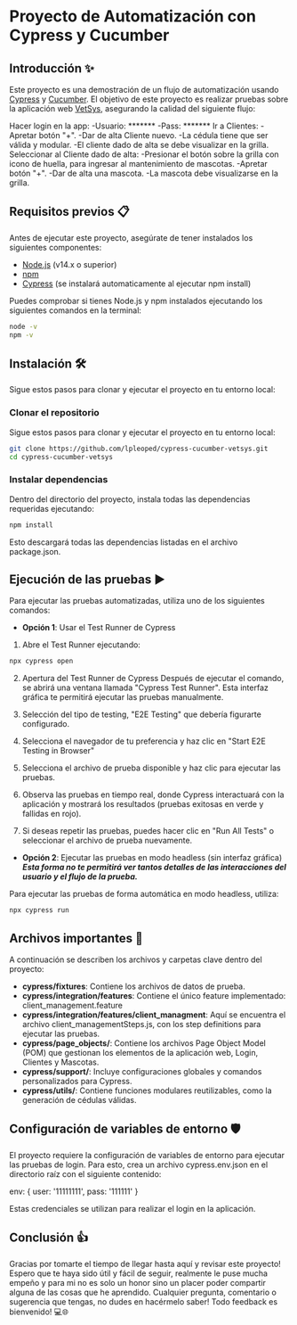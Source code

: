 # Proyecto de Automatización con Cypress y Cucumber

## Introducción ✨

Este proyecto es una demostración de un flujo de automatización usando [Cypress](https://www.cypress.io/) y [Cucumber](https://cucumber.io/). El objetivo de este proyecto es realizar pruebas sobre la  aplicación web [VetSys](http://vetsys.com.uy:3000/), asegurando la calidad del siguiente flujo:

Hacer login en la app:
              -Usuario: ******* 
              -Pass: *******
Ir a Clientes:
              -Apretar botón "+".
              -Dar de alta Cliente nuevo.
              -La cédula tiene que ser válida y modular.
              -El cliente dado de alta se debe visualizar en la grilla.
Seleccionar al Cliente dado de alta:
              -Presionar el botón sobre la grilla con icono de huella, para ingresar al mantenimiento de mascotas.
              -Apretar botón "+".
              -Dar de alta una mascota.
              -La mascota debe visualizarse en la grilla.

## Requisitos previos 📋

Antes de ejecutar este proyecto, asegúrate de tener instalados los siguientes componentes:

* [Node.js](https://nodejs.org/) (v14.x o superior)
* [npm](https://www.npmjs.com/)
* [Cypress](https://www.cypress.io/) (se instalará automaticamente al ejecutar npm install)

Puedes comprobar si tienes Node.js y npm instalados ejecutando los siguientes comandos en la terminal:
```bash
node -v
npm -v
```

## Instalación 🛠

Sigue estos pasos para clonar y ejecutar el proyecto en tu entorno local:

### Clonar el repositorio

Sigue estos pasos para clonar y ejecutar el proyecto en tu entorno local:

```bash
git clone https://github.com/lpleoped/cypress-cucumber-vetsys.git
cd cypress-cucumber-vetsys
```

### Instalar dependencias

Dentro del directorio del proyecto, instala todas las dependencias requeridas ejecutando:

```bash
npm install
```

Esto descargará todas las dependencias listadas en el archivo package.json.

## Ejecución de las pruebas ▶️
Para ejecutar las pruebas automatizadas, utiliza uno de los siguientes comandos:

* **Opción 1**: Usar el Test Runner de Cypress

1. Abre el Test Runner ejecutando:

```bash
npx cypress open
```

2. Apertura del Test Runner de Cypress
Después de ejecutar el comando, se abrirá una ventana llamada "Cypress Test Runner". 
Esta interfaz gráfica te permitirá ejecutar las pruebas manualmente.

3. Selección del tipo de testing, "E2E Testing" que debería figurarte configurado.

4. Selecciona el navegador de tu preferencia y haz clic en "Start E2E Testing in Browser"

5. Selecciona el archivo de prueba disponible y haz clic para ejecutar las pruebas.

6. Observa las pruebas en tiempo real, donde Cypress interactuará con la aplicación y mostrará los resultados (pruebas exitosas en verde y fallidas en rojo).

8. Si deseas repetir las pruebas, puedes hacer clic en "Run All Tests" o seleccionar el archivo de prueba nuevamente.

* **Opción 2**: Ejecutar las pruebas en modo headless (sin interfaz gráfica)
***Esta forma no te permitirá ver tantos detalles de las interacciones del usuario y el flujo de la prueba.***

Para ejecutar las pruebas de forma automática en modo headless, utiliza:

```bash
npx cypress run
```

## Archivos importantes 📁

A continuación se describen los archivos y carpetas clave dentro del proyecto:

* **cypress/fixtures**: Contiene los archivos de datos de prueba.
* **cypress/integration/features**: Contiene el único feature implementado: client_management.feature
* **cypress/integration/features/client_managment**: Aquí se encuentra el archivo client_managementSteps.js, con los step definitions para ejecutar las pruebas.
* **cypress/page_objects/**: Contiene los archivos Page Object Model (POM) que gestionan los elementos de la aplicación web, Login, Clientes y Mascotas.
* **cypress/support/**: Incluye configuraciones globales y comandos personalizados para Cypress.
* **cypress/utils/**: Contiene funciones modulares reutilizables, como la generación de cédulas válidas.

## Configuración de variables de entorno 🛡
El proyecto requiere la configuración de variables de entorno para ejecutar las pruebas de login. 
Para esto, crea un archivo cypress.env.json en el directorio raíz con el siguiente contenido:

env: {
  user: '11111111',
  pass: '111111'
}

Estas credenciales se utilizan para realizar el login en la aplicación.

## Conclusión 👍

Gracias por tomarte el tiempo de llegar hasta aquí y revisar este proyecto! 
Espero que te haya sido útil y fácil de seguir, realmente le puse mucha empeño y para mi no es solo un honor sino un placer poder compartir alguna de las cosas que he aprendido. 
Cualquier pregunta, comentario o sugerencia que tengas, no dudes en hacérmelo saber! Todo feedback es bienvenido! 💻🌐